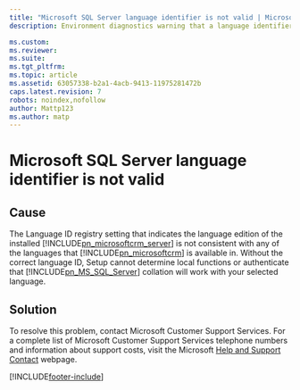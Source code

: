 ```yaml
---
title: "Microsoft SQL Server language identifier is not valid | Microsoft Docs"
description: Environment diagnostics warning that a language identifier isn't valid.

ms.custom: 
ms.reviewer: 
ms.suite: 
ms.tgt_pltfrm: 
ms.topic: article
ms.assetid: 63057338-b2a1-4acb-9413-11975281472b
caps.latest.revision: 7
robots: noindex,nofollow
author: Mattp123
ms.author: matp
---
```

# Microsoft SQL Server language identifier is not valid

## Cause
  
 The Language ID registry setting that indicates the language edition of the installed [!INCLUDE[pn_microsoftcrm_server](../includes/pn-microsoftcrm-server.md)] is not consistent with any of the languages that [!INCLUDE[pn_microsoftcrm](../includes/pn-microsoftcrm.md)] is available in. Without the correct language ID, Setup cannot determine local functions or authenticate that [!INCLUDE[pn_MS_SQL_Server](../includes/pn-ms-sql-server.md)] collation will work with your selected language.  
  
 ## Solution
  
 To resolve this problem, contact Microsoft Customer Support Services. For a complete list of Microsoft Customer Support Services telephone numbers and information about support costs, visit the Microsoft [Help and Support Contact](https://go.microsoft.com/fwlink/p/?LinkId=99244) webpage.



[!INCLUDE[footer-include](../../../includes/footer-banner.md)]